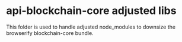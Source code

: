 # api-blockchain-core adjusted libs

This folder is used to handle adjusted node_modules to downsize the browserify blockchain-core bundle.
